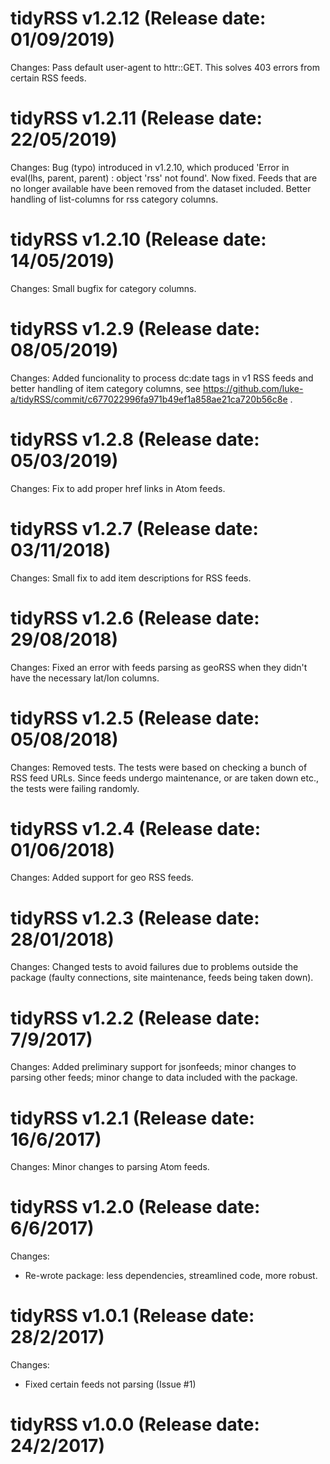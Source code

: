 tidyRSS v1.2.12 (Release date: 01/09/2019)
============
Changes:
Pass default user-agent to httr::GET. This solves 403 errors from certain RSS feeds.

tidyRSS v1.2.11 (Release date: 22/05/2019)
============
Changes:
Bug (typo) introduced in v1.2.10, which produced 'Error in eval(lhs, parent, parent) : object 'rss' not found'.
Now fixed. Feeds that are no longer available have been removed from the dataset included. Better handling of list-columns for rss category columns.


tidyRSS v1.2.10 (Release date: 14/05/2019)
============
Changes:
Small bugfix for category columns.

tidyRSS v1.2.9 (Release date: 08/05/2019)
============
Changes:
Added funcionality to process dc:date tags in v1 RSS feeds and better handling of item category columns, see https://github.com/luke-a/tidyRSS/commit/c677022996fa971b49ef1a858ae21ca720b56c8e .

tidyRSS v1.2.8 (Release date: 05/03/2019)
============
Changes:
Fix to add proper href links in Atom feeds.

tidyRSS v1.2.7 (Release date: 03/11/2018)
============
Changes:
Small fix to add item descriptions for RSS feeds.

tidyRSS v1.2.6 (Release date: 29/08/2018)
============
Changes:
Fixed an error with feeds parsing as geoRSS when they didn't have the necessary lat/lon columns.

tidyRSS v1.2.5 (Release date: 05/08/2018)
============
Changes:
Removed tests. The tests were based on checking a bunch of RSS feed URLs. Since feeds undergo maintenance, or are taken down etc., the tests were failing randomly.  

tidyRSS v1.2.4 (Release date: 01/06/2018)
============

Changes: 
Added support for geo RSS feeds.

tidyRSS v1.2.3 (Release date: 28/01/2018)
============

Changes: 
Changed tests to avoid failures due to problems outside the package (faulty connections, site maintenance, feeds being taken down).

tidyRSS v1.2.2 (Release date: 7/9/2017)
============

Changes: 
Added preliminary support for jsonfeeds; minor changes to parsing other feeds; minor change to data included with the package. 

tidyRSS v1.2.1 (Release date: 16/6/2017)
============

Changes:
Minor changes to parsing Atom feeds.


tidyRSS v1.2.0 (Release date: 6/6/2017)
============

Changes:

* Re-wrote package: less dependencies, streamlined code, more robust. 

tidyRSS v1.0.1 (Release date: 28/2/2017)
==============

Changes: 

* Fixed certain feeds not parsing (Issue #1)


tidyRSS v1.0.0 (Release date: 24/2/2017)
==============


